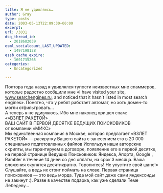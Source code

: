 ```yaml
---
title: Я не удивляюсь…
author: Gray
type: posts
date: 2003-05-13T22:09:30+00:00
excerpt:
url: /3031
dsq_thread_id:
  - 2018682039
esml_socialcount_LAST_UPDATED:
  - 1497198128
essb_cache_expire:
  - 1601735265
categories:
  - Uncategorized

---
```








Полтора года назад я удивлялся тупости неизвестных мне спаммеров, которые радостно сообщили мне &#171;I have visited your site, www.searchengines.ru, and noticed that it hasn\`t listed in most search engines&#187;. Понятно, что у ребят работает автомат, но хоть домен-то могли отфильтровать&#8230;  
А теперь я не удивляюсь. Ибо мне наконец пришел спам:  
&#171;&#187;ВЗЛЕТ РАКЕТОЙ&#187;  
ВАШ САЙТ В ПЕРВОЙ ДЕСЯТКЕ ВЕДУЩИХ ПОИСКОВИКОВ  
от компании &#171;МИКС&#187;  
Мы единственная компания в Москве, которая предлагает &#171;ВЗЛЕТ РАКЕТОЙ&#187; &#8212; раскрутку Вашего сайта с занесением его в 20 000 специально подготовленных файлов Используя наши авторские скрипты, мы гарантируем в договоре, появление его в первой десятке, на первой странице Ведущих Поисковиков: Яндекса, Апорта, Google , Rambler в течение 14 дней со дня оплаты, на срок 3 месяца. Ваша вложения окупятся десятикратно. Торопитесь! Не упустите свой шанс!&#187;  
Слушайте, а ведь их стоит поймать на слове. Первая страница поисковиков &#8212; это ведь морда. Туда мой сайт даже сами яндексоиды не закинут :). Разве в качестве подарка, как уже сделали Теме Лебедеву&#8230;
